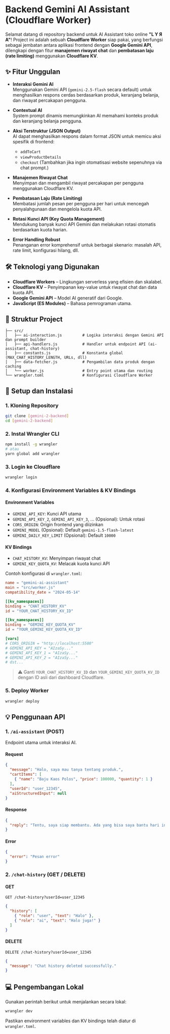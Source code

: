 # Backend Gemini AI Assistant (Cloudflare Worker)

Selamat datang di repository backend untuk AI Assistant toko online **"L Y Я A"**! Project ini adalah sebuah **Cloudflare Worker** siap pakai, yang berfungsi sebagai jembatan antara aplikasi frontend dengan **Google Gemini API**, dilengkapi dengan fitur **manajemen riwayat chat** dan **pembatasan laju (rate limiting)** menggunakan **Cloudflare KV**.

## ✨ Fitur Unggulan

- **Interaksi Gemini AI**  
  Menggunakan Gemini API (`gemini-2.5-flash` secara default) untuk menghasilkan respons cerdas berdasarkan produk, keranjang belanja, dan riwayat percakapan pengguna.

- **Contextual AI**  
  System prompt dinamis memungkinkan AI memahami konteks produk dan keranjang belanja pengguna.

- **Aksi Terstruktur (JSON Output)**  
  AI dapat menghasilkan respons dalam format JSON untuk memicu aksi spesifik di frontend:
  - `addToCart`
  - `viewProductDetails`
  - `checkout`
  (Tambahkan jika ingin otomatisasi website sepenuhnya via chat prompt.)

- **Manajemen Riwayat Chat**  
  Menyimpan dan mengambil riwayat percakapan per pengguna menggunakan Cloudflare KV.

- **Pembatasan Laju (Rate Limiting)**  
  Membatasi jumlah pesan per pengguna per hari untuk mencegah penyalahgunaan dan mengelola kuota API.

- **Rotasi Kunci API (Key Quota Management)**  
  Mendukung banyak kunci API Gemini dan melakukan rotasi otomatis berdasarkan kuota harian.

- **Error Handling Robust**  
  Penanganan error komprehensif untuk berbagai skenario: masalah API, rate limit, konfigurasi hilang, dll.

## 🛠️ Teknologi yang Digunakan

- **Cloudflare Workers** – Lingkungan serverless yang efisien dan skalabel.
- **Cloudflare KV** – Penyimpanan key-value untuk riwayat chat dan data kuota API.
- **Google Gemini API** – Model AI generatif dari Google.
- **JavaScript (ES Modules)** – Bahasa pemrograman utama.

## 📁 Struktur Project

```
├── src/
│   ├── ai-interaction.js         # Logika interaksi dengan Gemini API dan prompt builder
│   ├── api-handlers.js           # Handler untuk endpoint API (ai-assistant, chat-history)
│   ├── constants.js              # Konstanta global (MAX_CHAT_HISTORY_LENGTH, URLs, dll)
│   ├── data-fetcher.js           # Pengambilan data produk dengan caching
│   └── worker.js                 # Entry point utama dan routing
└── wrangler.toml                 # Konfigurasi Cloudflare Worker
```

## 🚀 Setup dan Instalasi

### 1. Kloning Repository

```bash
git clone [gemini-2-backend]
cd [gemini-2-backend]
```

### 2. Instal Wrangler CLI

```bash
npm install -g wrangler
# atau
yarn global add wrangler
```

### 3. Login ke Cloudflare

```bash
wrangler login
```

### 4. Konfigurasi Environment Variables & KV Bindings

#### Environment Variables

- `GEMINI_API_KEY`: Kunci API utama
- `GEMINI_API_KEY_2`, `GEMINI_API_KEY_3`, ... (Opsional): Untuk rotasi
- `CORS_ORIGIN`: Origin frontend yang diizinkan
- `GEMINI_MODEL` (Opsional): Default `gemini-1.5-flash-latest`
- `GEMINI_DAILY_KEY_LIMIT` (Opsional): Default `10000`

#### KV Bindings

- `CHAT_HISTORY_KV`: Menyimpan riwayat chat
- `GEMINI_KEY_QUOTA_KV`: Melacak kuota kunci API

Contoh konfigurasi di `wrangler.toml`:

```toml
name = "gemini-ai-assistant"
main = "src/worker.js"
compatibility_date = "2024-05-14"

[[kv_namespaces]]
binding = "CHAT_HISTORY_KV"
id = "YOUR_CHAT_HISTORY_KV_ID"

[[kv_namespaces]]
binding = "GEMINI_KEY_QUOTA_KV"
id = "YOUR_GEMINI_KEY_QUOTA_KV_ID"

[vars]
# CORS_ORIGIN = "http://localhost:5500"
# GEMINI_API_KEY = "AIzaSy..."
# GEMINI_API_KEY_1 = "AIzaSy..."
# GEMINI_API_KEY_2 = "AIzaSy..."
# dst...
```

> ⚠️ Ganti `YOUR_CHAT_HISTORY_KV_ID` dan `YOUR_GEMINI_KEY_QUOTA_KV_ID` dengan ID asli dari dashboard Cloudflare.

### 5. Deploy Worker

```bash
wrangler deploy
```

## 💡 Penggunaan API

### 1. `/ai-assistant` (POST)

Endpoint utama untuk interaksi AI.

#### Request

```json
{
  "message": "Halo, saya mau tanya tentang produk.",
  "cartItems": [
    { "name": "Baju Kaos Polos", "price": 100000, "quantity": 1 }
  ],
  "userId": "user_12345",
  "aiStructuredInput": null
}
```

#### Response

```json
{
  "reply": "Tentu, saya siap membantu. Ada yang bisa saya bantu hari ini?"
}
```

#### Error

```json
{
  "error": "Pesan error"
}
```

### 2. `/chat-history` (GET / DELETE)

#### GET

```http
GET /chat-history?userId=user_12345
```

```json
{
  "history": [
    { "role": "user", "text": "Halo" },
    { "role": "ai", "text": "Halo juga!" }
  ]
}
```

#### DELETE

```http
DELETE /chat-history?userId=user_12345
```

```json
{
  "message": "Chat history deleted successfully."
}
```

## 💻 Pengembangan Lokal

Gunakan perintah berikut untuk menjalankan secara lokal:

```bash
wrangler dev
```

Pastikan environment variables dan KV bindings telah diatur di `wrangler.toml`.
